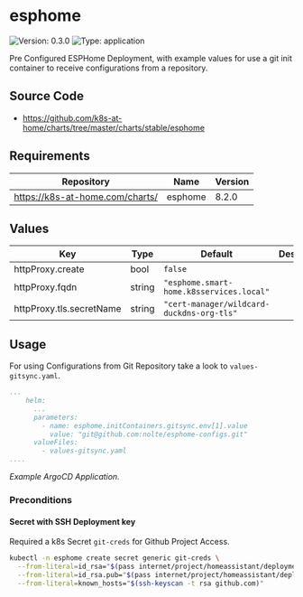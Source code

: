 # esphome

![Version: 0.3.0](https://img.shields.io/badge/Version-0.3.0-informational?style=flat-square) ![Type: application](https://img.shields.io/badge/Type-application-informational?style=flat-square)

Pre Configured ESPHome Deployment, with example values for use a git init container to receive configurations from a repository.

## Source Code

* <https://github.com/k8s-at-home/charts/tree/master/charts/stable/esphome>

## Requirements

| Repository | Name | Version |
|------------|------|---------|
| https://k8s-at-home.com/charts/ | esphome | 8.2.0 |

## Values

| Key | Type | Default | Description |
|-----|------|---------|-------------|
| httpProxy.create | bool | `false` |  |
| httpProxy.fqdn | string | `"esphome.smart-home.k8sservices.local"` |  |
| httpProxy.tls.secretName | string | `"cert-manager/wildcard-duckdns-org-tls"` |  |

## Usage

For using Configurations from Git Repository take a look to `values-gitsync.yaml`.

```yaml
...
    helm:
      ...
      parameters:
        - name: esphome.initContainers.gitsync.env[1].value
          value: "git@github.com:nolte/esphome-configs.git"
      valueFiles:
        - values-gitsync.yaml
....
```
*Example ArgoCD Application.*

### Preconditions

#### Secret with SSH Deployment key

Required a k8s Secret `git-creds` for Github Project Access.

```sh
kubectl -n esphome create secret generic git-creds \
  --from-literal=id_rsa="$(pass internet/project/homeassistant/deploymentkey/id_rsa)" \
  --from-literal=id_rsa.pub="$(pass internet/project/homeassistant/deploymentkey/id_rsa.pub)" \
  --from-literal=known_hosts="$(ssh-keyscan -t rsa github.com)"
```

